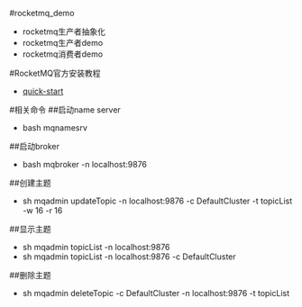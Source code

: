 #rocketmq_demo
* rocketmq生产者抽象化
* rocketmq生产者demo
* rocketmq消费者demo

#RocketMQ官方安装教程
* [quick-start](https://github.com/alibaba/RocketMQ/wiki/quick-start)

#相关命令
##启动name server
* bash mqnamesrv

##启动broker
* bash mqbroker -n localhost:9876

##创建主题
* sh mqadmin updateTopic -n localhost:9876 -c DefaultCluster -t topicList -w 16 -r 16

##显示主题
* sh mqadmin topicList -n localhost:9876
* sh mqadmin topicList -n localhost:9876 -c DefaultCluster

##删除主题
* sh mqadmin deleteTopic -c DefaultCluster -n localhost:9876 -t topicList
